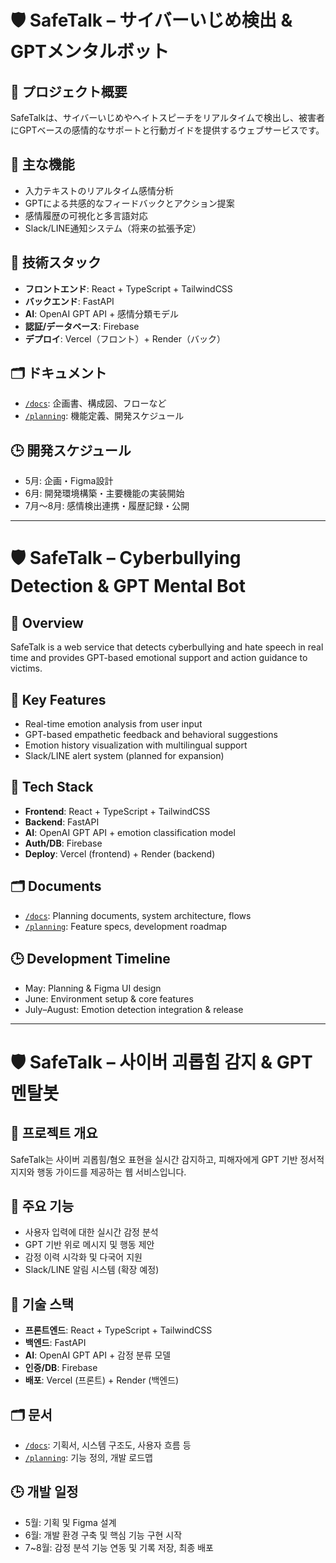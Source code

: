 # 🛡️ SafeTalk – サイバーいじめ検出 & GPTメンタルボット

## 📌 プロジェクト概要
SafeTalkは、サイバーいじめやヘイトスピーチをリアルタイムで検出し、被害者にGPTベースの感情的なサポートと行動ガイドを提供するウェブサービスです。

## 🎯 主な機能
- 入力テキストのリアルタイム感情分析
- GPTによる共感的なフィードバックとアクション提案
- 感情履歴の可視化と多言語対応
- Slack/LINE通知システム（将来の拡張予定）

## 🧰 技術スタック
- **フロントエンド**: React + TypeScript + TailwindCSS  
- **バックエンド**: FastAPI  
- **AI**: OpenAI GPT API + 感情分類モデル  
- **認証/データベース**: Firebase  
- **デプロイ**: Vercel（フロント）+ Render（バック）

## 🗂️ ドキュメント
- [`/docs`](./docs): 企画書、構成図、フローなど
- [`/planning`](./planning): 機能定義、開発スケジュール

## 🕒 開発スケジュール
- 5月: 企画・Figma設計
- 6月: 開発環境構築・主要機能の実装開始
- 7月〜8月: 感情検出連携・履歴記録・公開
---

# 🛡️ SafeTalk – Cyberbullying Detection & GPT Mental Bot

## 📌 Overview
SafeTalk is a web service that detects cyberbullying and hate speech in real time and provides GPT-based emotional support and action guidance to victims.

## 🎯 Key Features
- Real-time emotion analysis from user input
- GPT-based empathetic feedback and behavioral suggestions
- Emotion history visualization with multilingual support
- Slack/LINE alert system (planned for expansion)

## 🧰 Tech Stack
- **Frontend**: React + TypeScript + TailwindCSS  
- **Backend**: FastAPI  
- **AI**: OpenAI GPT API + emotion classification model  
- **Auth/DB**: Firebase  
- **Deploy**: Vercel (frontend) + Render (backend)

## 🗂️ Documents
- [`/docs`](./docs): Planning documents, system architecture, flows
- [`/planning`](./planning): Feature specs, development roadmap

## 🕒 Development Timeline
- May: Planning & Figma UI design
- June: Environment setup & core features
- July–August: Emotion detection integration & release
---

# 🛡️ SafeTalk – 사이버 괴롭힘 감지 & GPT 멘탈봇

## 📌 프로젝트 개요
SafeTalk는 사이버 괴롭힘/혐오 표현을 실시간 감지하고, 피해자에게 GPT 기반 정서적 지지와 행동 가이드를 제공하는 웹 서비스입니다.

## 🎯 주요 기능
- 사용자 입력에 대한 실시간 감정 분석
- GPT 기반 위로 메시지 및 행동 제안
- 감정 이력 시각화 및 다국어 지원
- Slack/LINE 알림 시스템 (확장 예정)

## 🧰 기술 스택
- **프론트엔드**: React + TypeScript + TailwindCSS  
- **백엔드**: FastAPI  
- **AI**: OpenAI GPT API + 감정 분류 모델  
- **인증/DB**: Firebase  
- **배포**: Vercel (프론트) + Render (백엔드)

## 🗂️ 문서
- [`/docs`](./docs): 기획서, 시스템 구조도, 사용자 흐름 등
- [`/planning`](./planning): 기능 정의, 개발 로드맵

## 🕒 개발 일정
- 5월: 기획 및 Figma 설계
- 6월: 개발 환경 구축 및 핵심 기능 구현 시작
- 7~8월: 감정 분석 기능 연동 및 기록 저장, 최종 배포

